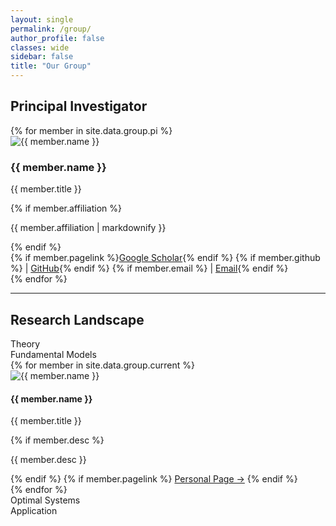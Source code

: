 ```yaml
---
layout: single
permalink: /group/
author_profile: false
classes: wide
sidebar: false
title: "Our Group"
---
```


## Principal Investigator
<div class="pi-container">
  {% for member in site.data.group.pi %}
  <div class="pi-card">
    <img src="{{ member.photolink | relative_url }}" alt="{{ member.name }}" class="pi-photo">
    <div class="pi-info">
      <h3>{{ member.name }}</h3>
      <p class="degree">{{ member.title }}</p>
      {% if member.affiliation %}
        <p class="affiliation">{{ member.affiliation | markdownify }}</p>
      {% endif %}
      <div class="links">
        {% if member.pagelink %}<a href="{{ member.pagelink }}" target="_blank">Google Scholar</a>{% endif %}
        {% if member.github %} | <a href="{{ member.github }}" target="_blank">GitHub</a>{% endif %}
        {% if member.email %} | <a href="mailto:{{ member.email }}">Email</a>{% endif %}
      </div>
    </div>
  </div>
  {% endfor %}
</div>

---

## Research Landscape

<!-- 使用网格将 4 个轴标签放在交互窗口外侧 -->
<div class="axis-grid">
  <div class="axis-top">Theory</div>
  <div class="axis-left">Fundamental Models</div>

  <div class="axis-center">
    <div class="research-map">
      <div class="members-layer">
        {% for member in site.data.group.current %}
          <div class="member-dot" style="--x: {{ member.x }}%; --y: {{ member.y }}%;">
            <img src="{{ member.photolink | relative_url }}" alt="{{ member.name }}">
            <div class="tooltip">
              <h4>{{ member.name }}</h4>
              <p class="degree">{{ member.title }}</p>
              {% if member.desc %}<p class="desc">{{ member.desc }}</p>{% endif %}
              {% if member.pagelink %}
                <a href="{{ member.pagelink }}" target="_blank">Personal Page →</a>
              {% endif %}
            </div>
          </div>
        {% endfor %}
      </div>
    </div>
  </div>

  <div class="axis-right">Optimal Systems</div>
  <div class="axis-bottom">Application</div>
</div>

<script>
document.addEventListener('DOMContentLoaded', () => {
  const map = document.querySelector('.research-map');
  const dots = document.querySelectorAll('.member-dot');
  dots.forEach(dot => {
    dot.addEventListener('click', (e) => {
      e.stopPropagation();
      dots.forEach(d => d.classList.remove('active'));
      dot.classList.add('active');
    });
  });
  map.addEventListener('click', (e) => {
    if (e.target === map) dots.forEach(d => d.classList.remove('active'));
  });
});
</script>
